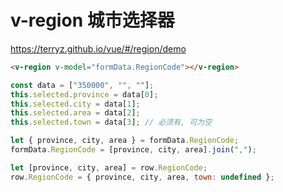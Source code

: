 # v-region 城市选择器

https://terryz.github.io/vue/#/region/demo

```html
<v-region v-model="formData.RegionCode"></v-region>
```

```js
const data = ["350000", "", ""];
this.selected.province = data[0];
this.selected.city = data[1];
this.selected.area = data[2];
this.selected.town = data[3]; // 必须有, 可为空

let { province, city, area } = formData.RegionCode;
formData.RegionCode = [province, city, area].join(",");

let [province, city, area] = row.RegionCode;
row.RegionCode = { province, city, area, town: undefined };
```
